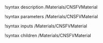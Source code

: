 !syntax description /Materials/CNSFVMaterial

!syntax parameters /Materials/CNSFVMaterial

!syntax inputs /Materials/CNSFVMaterial

!syntax children /Materials/CNSFVMaterial
